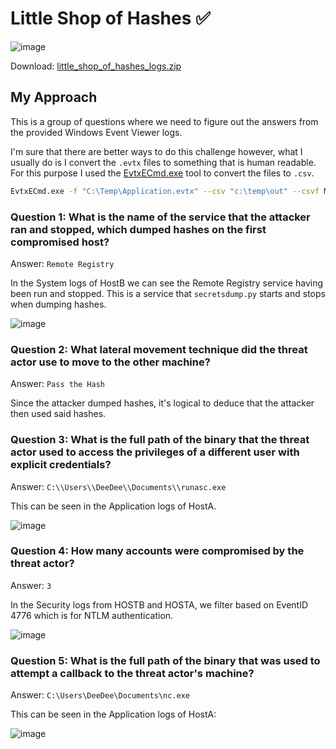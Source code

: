 
# Little Shop of Hashes ✅

![image](https://github.com/user-attachments/assets/56de7ad9-a989-4df3-badd-27ab9601e420)


Download: [little_shop_of_hashes_logs.zip](https://raw.githubusercontent.com/LazyTitan33/CTF-Writeups/refs/heads/main/Huntress-CTF-2024/challenge-files/little_shop_of_hashes_logs.zip)


## My Approach

This is a group of questions where we need to figure out the answers from the provided Windows Event Viewer logs.  

I'm sure that there are better ways to do this challenge however, what I usually do is I convert the `.evtx` files to something that is human readable. For this purpose I used the [EvtxECmd.exe](https://github.com/EricZimmerman/evtx) tool to convert the files to `.csv`.  

```bash
EvtxECmd.exe -f "C:\Temp\Application.evtx" --csv "c:\temp\out" --csvf MyOutputFile.csv
```

### Question 1: What is the name of the service that the attacker ran and stopped, which dumped hashes on the first compromised host?

Answer: `Remote Registry`

In the System logs of HostB we can see the Remote Registry service having been run and stopped. This is a service that `secretsdump.py` starts and stops when dumping hashes.

![image](https://github.com/user-attachments/assets/30442b84-a00d-4a3a-83f8-30a84b8e65c3)

### Question 2: What lateral movement technique did the threat actor use to move to the other machine?

Answer: `Pass the Hash`

Since the attacker dumped hashes, it's logical to deduce that the attacker then used said hashes.

### Question 3: What is the full path of the binary that the threat actor used to access the privileges of a different user with explicit credentials?

Answer: `C:\\Users\\DeeDee\\Documents\\runasc.exe`

This can be seen in the Application logs of HostA.  

![image](https://github.com/user-attachments/assets/db4672ef-cab2-4829-9681-95c1bf02186b)

### Question 4: How many accounts were compromised by the threat actor?

Answer: `3`

In the Security logs from HOSTB and HOSTA, we filter based on EventID 4776 which is for NTLM authentication.

![image](https://github.com/user-attachments/assets/763d74d6-a73e-4c13-8e85-76afc1aab48f)

### Question 5: What is the full path of the binary that was used to attempt a callback to the threat actor's machine?

Answer: `C:\Users\DeeDee\Documents\nc.exe`

This can be seen in the Application logs of HostA:  

![image](https://github.com/user-attachments/assets/49311d56-0005-4489-bbbb-7e87f7b7edfa)

